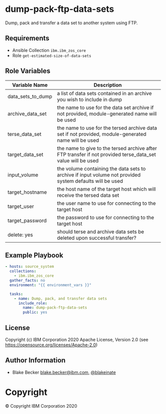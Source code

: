 dump-pack-ftp-data-sets
=========

Dump, pack and transfer a data set to another system using FTP.

Requirements
------------

- Ansible Collection `ibm.ibm_zos_core`
- Role `get-estimated-size-of-data-sets`

Role Variables
--------------

| Variable Name     | Description                                                                                                 |
| ----------------- | ----------------------------------------------------------------------------------------------------------- |
| data_sets_to_dump | a list of data sets contained in an archive you wish to include in dump                                     |
| archive_data_set  | the name to use for the data set archive if not provided, module-generated name will be used                |
| terse_data_set    | the name to use for the tersed archive data set if not provided, module-generated name will be used         |
| target_data_set   | the name to give to the tersed archive after FTP transfer if not provided terse_data_set value will be used |
| input_volume      | the volume containing the data sets to archive if input volume not provided system defaults will be used    |
| target_hostname   | the host name of the target host which will receive the tersed data set                                     |
| target_user       | the user name to use for connecting to the target host                                                      |
| target_password   | the password to use for connecting to the target host                                                       |
| delete: yes       | should terse and archive data sets be deleted upon successful transfer?                                     |

Example Playbook
----------------

```yaml
- hosts: source_system
  collections:
    - ibm.ibm_zos_core
  gather_facts: no
  environment: "{{ environment_vars }}"

  tasks:
    - name: Dump, pack, and transfer data sets
      include_role:
        name: dump-pack-ftp-data-sets
        public: yes
```

License
-------

Copyright (c) IBM Corporation 2020
Apache License, Version 2.0 (see https://opensource.org/licenses/Apache-2.0)


Author Information
------------------

- Blake Becker blake.becker@ibm.com, [@blakeinate](https://github.com/blakeinate)

# Copyright

© Copyright IBM Corporation 2020
